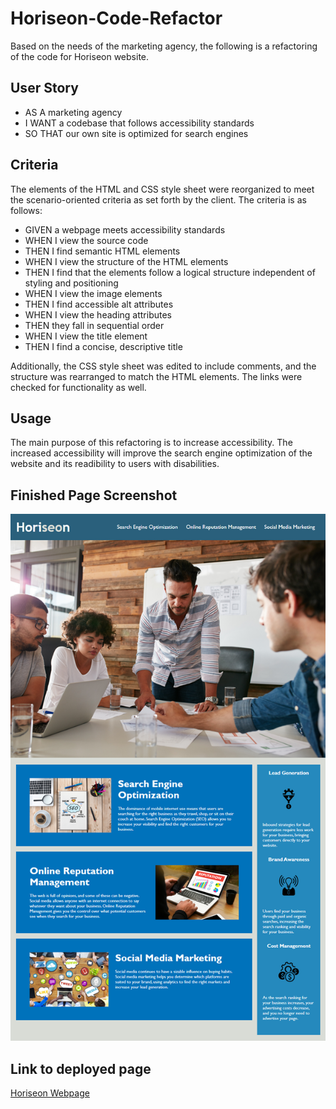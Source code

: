 # Horiseon-Code-Refactor

Based on the needs of the marketing agency, the following is a refactoring of the code for Horiseon website. 

## User Story
   * AS A marketing agency
   * I WANT a codebase that follows accessibility standards
   * SO THAT our own site is optimized for search engines

## Criteria

The elements of the HTML and CSS style sheet were reorganized to meet the scenario-oriented criteria as set forth by the client.
The criteria is as follows:

* GIVEN a webpage meets accessibility standards
* WHEN I view the source code
* THEN I find semantic HTML elements
* WHEN I view the structure of the HTML elements
* THEN I find that the elements follow a logical structure independent of styling and positioning
* WHEN I view the image elements
* THEN I find accessible alt attributes
* WHEN I view the heading attributes
* THEN they fall in sequential order
* WHEN I view the title element
* THEN I find a concise, descriptive title

Additionally, the CSS style sheet was edited to include comments, and the structure was rearranged to match the HTML elements. The links were checked for functionality as well.

## Usage

The main purpose of this refactoring is to increase accessibility. The increased accessibility will improve the search engine optimization of the website and its readibility to users with disabilities.

## Finished Page Screenshot

![alt="screenshot of Hariseon webpage"](assets/images/screenshot.png)

## Link to deployed page

[Horiseon Webpage](https://cpriyam90.github.io/Horiseon-Code-Refactor/)